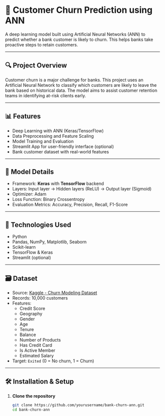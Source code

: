 # 🧠 Customer Churn Prediction using ANN

A deep learning model built using Artificial Neural Networks (ANN) to predict whether a bank customer is likely to churn. This helps banks take proactive steps to retain customers.

---

## 🔍 Project Overview

Customer churn is a major challenge for banks. This project uses an Artificial Neural Network to classify which customers are likely to leave the bank based on historical data. The model aims to assist customer retention teams in identifying at-risk clients early.

---

## 📊 Features

- Deep Learning with ANN (Keras/TensorFlow)
- Data Preprocessing and Feature Scaling
- Model Training and Evaluation
- Streamlit App for user-friendly interface (optional)
- Bank customer dataset with real-world features

---

## 🧠 Model Details

- Framework: **Keras** with **TensorFlow** backend
- Layers: Input layer → Hidden layers (ReLU) → Output layer (Sigmoid)
- Optimizer: Adam
- Loss Function: Binary Crossentropy
- Evaluation Metrics: Accuracy, Precision, Recall, F1-Score

---

## 🧩 Technologies Used
- Python
- Pandas, NumPy, Matplotlib, Seaborn
- Scikit-learn
- TensorFlow & Keras
- Streamlit (optional)

---
## 🗃️ Dataset

- Source: [Kaggle - Churn Modeling Dataset](https://www.kaggle.com/datasets/adammaus/predicting-churn-for-bank-customers)
- Records: 10,000 customers
- Features:
  - Credit Score
  - Geography
  - Gender
  - Age
  - Tenure
  - Balance
  - Number of Products
  - Has Credit Card
  - Is Active Member
  - Estimated Salary
- Target: `Exited` (0 = No churn, 1 = Churn)

---

## 🛠️ Installation & Setup

1. **Clone the repository**
   ```bash
   git clone https://github.com/yourusername/bank-churn-ann.git
   cd bank-churn-ann
